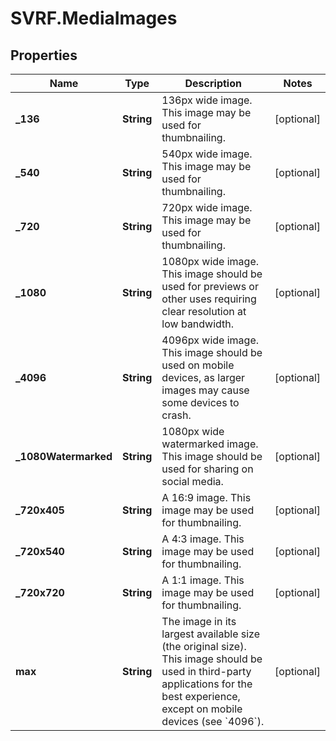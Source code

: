 # SVRF.MediaImages

## Properties
Name | Type | Description | Notes
------------ | ------------- | ------------- | -------------
**_136** | **String** | 136px wide image. This image may be used for thumbnailing. | [optional] 
**_540** | **String** | 540px wide image. This image may be used for thumbnailing. | [optional] 
**_720** | **String** | 720px wide image. This image may be used for thumbnailing. | [optional] 
**_1080** | **String** | 1080px wide image. This image should be used for previews or other uses requiring clear resolution at low bandwidth. | [optional] 
**_4096** | **String** | 4096px wide image. This image should be used on mobile devices, as larger images may cause some devices to crash. | [optional] 
**_1080Watermarked** | **String** | 1080px wide watermarked image. This image should be used for sharing on social media. | [optional] 
**_720x405** | **String** | A 16:9 image. This image may be used for thumbnailing. | [optional] 
**_720x540** | **String** | A 4:3 image. This image may be used for thumbnailing. | [optional] 
**_720x720** | **String** | A 1:1 image. This image may be used for thumbnailing. | [optional] 
**max** | **String** | The image in its largest available size (the original size). This image should be used in third-party applications for the best experience, except on mobile devices (see &#x60;4096&#x60;). | [optional] 


